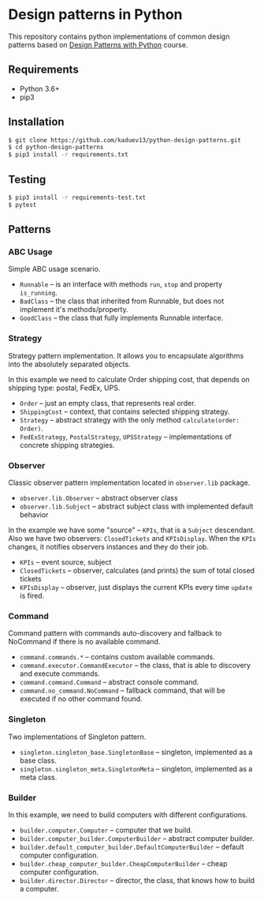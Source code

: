 # Design patterns in Python

This repository contains python implementations of common design patterns based on
[Design Patterns with Python](https://app.pluralsight.com/library/courses/python-design-patterns) course.

## Requirements

* Python 3.6+
* pip3

## Installation

```bash
$ git clone https://github.com/kaduev13/python-design-patterns.git
$ cd python-design-patterns
$ pip3 install -r requirements.txt
```

## Testing

```bash
$ pip3 install -r requirements-test.txt
$ pytest
```

## Patterns

### ABC Usage

Simple ABC usage scenario.
* `Runnable` – is an interface with methods `run`, `stop` and property `is_running`.
* `BadClass` – the class that inherited from Runnable, but does not implement it's methods/property.
* `GoodClass` – the class that fully implements Runnable interface.

### Strategy

Strategy pattern implementation. It allows you to encapsulate algorithms into the absolutely separated objects.

In this example we need to calculate Order shipping cost, that depends on shipping type: postal, FedEx, UPS.
* `Order` – just an empty class, that represents real order.
* `ShippingCost` – context, that contains selected shipping strategy.
* `Strategy` – abstract strategy with the only method `calculate(order: Order)`.
* `FedExStrategy`, `PostalStrategy`, `UPSStrategy` – implementations of concrete shipping strategies.

### Observer

Classic observer pattern implementation located in `observer.lib` package.
* `observer.lib.Observer` – abstract observer class
* `observer.lib.Subject` – abstract subject class with implemented default behavior 

In the example we have some "source" – `KPIs`, that is a `Subject` descendant. Also
we have two observers: `ClosedTickets` and `KPIsDisplay`. When the `KPIs` changes, it
notifies observers instances and they do their job.
* `KPIs` – event source, subject
* `ClosedTickets` – observer, calculates (and prints) the sum of total closed tickets
* `KPIsDisplay` – observer, just displays the current KPIs every time `update` is fired.

### Command

Command pattern with commands auto-discovery and fallback to NoCommand if there is no available command.

* `command.commands.*` – contains custom available commands.
* `command.executor.CommandExecutor` – the class, that is able to discovery and execute commands.
* `command.command.Command` – abstract console command.
* `command.no_command.NoCommand` – fallback command, that will be executed if no other command found.

### Singleton

Two implementations of Singleton pattern.

* `singleton.singleton_base.SingletonBase` – singleton, implemented as a base class.
* `singleton.singleton_meta.SingletonMeta` – singleton, implemented as a meta class.

### Builder

In this example, we need to build computers with different configurations.

* `builder.computer.Computer` – computer that we build.
* `builder.computer_builder.ComputerBuilder` – abstract computer builder.
* `builder.default_computer_builder.DefaultComputerBuilder` – default computer configuration.
* `builder.cheap_computer_builder.CheapComputerBuilder` – cheap computer configuration.
* `builder.director.Director` – director, the class, that knows how to build a computer.